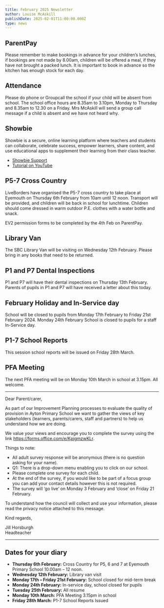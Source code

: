 ```yaml
---
title: February 2025 Newsletter
author: Louise McAskill
publishDate: 2025-02-01T11:00:00.000Z
type: news
---
```


## ParentPay

Please remember to make bookings in advance for your children’s lunches, if
bookings are not made by 8.00am, children will be offered a meal, if they have
not brought a packed lunch. It is important to book in advance so the kitchen
has enough stock for each day.

## Attendance

Please do phone or Groupcall the school if your child will be absent from
school. The school office hours are 8.35am to 3.10pm, Monday to Thursday and
8.35am to 12.30 on a Friday. Mrs McAskill will send a group call message if a
child is absent and we have not heard why.

## Showbie

Showbie is a secure, online learning platform where teachers and students
can collaborate, celebrate success, empower learners, share content, and use
educational apps to supplement their learning from their class teacher.

* [Showbie Support](https://support.showbie.com/en/collections/53151-parents)
* [Tutorial on YouTube](https://www.youtube.com/watch?v=tWHDDXFYKnM)

## P5-7 Cross Country

LiveBorders have organised the P5-7 cross country to take place at Eyemouth on
Thursday 6th February from 10am until 12 noon. Transport will be provided, and
children will be back in school for lunchtime. Children should come dressed in
warm outdoor P.E. clothes with a water bottle and snack.

EV2 permission forms to be completed by the 4th Feb on ParentPay.

## Library Van

The SBC Library Van will be visiting on Wednesday 12th February. Please bring in
any books that need to be returned.

## P1 and P7 Dental Inspections

P1 and P7 will have their dental inspections on Thursday 13th February. Parents
of pupils in P1 and P7 will have received a letter about this today.

## February Holiday and In-Service day

School will be closed to pupils from Monday 17th February to Friday 21st
February 2024. Monday 24th February School is closed to pupils for a staff
In-Service day.

## P1-7 School Reports

This session school reports will be issued on Friday 28th March.  

## PFA Meeting

The next PFA meeting will be on Monday 10th March in school at 3.15pm. All
welcome.

---

Dear Parent/carer,

As part of our Improvement Planning processes to evaluate the quality of provision in Ayton Primary School we want to gather the views of key stakeholders (learners, parents/carers, staff and partners) to help us understand how we are doing. 

We value your views and encourage you to complete the survey using the link <https://forms.office.com/e/KpjgmzwKLr>.

Things to note:

* All adult survey response will be anonymous (there is no question asking for your name). 
* Q1: There is a drop-down menu enabling you to click on our school.
* Please complete one survey for each child. 
* At the end of the survey, if you would like to be part of a focus group you can add your contact details however this is not required. 
* The survey will ‘go live’ on Monday 3 February and ‘close’ on Friday 21 February.  

To understand how the council will collect and use your information, please read the privacy notice attached to this message.

Kind regards,

Jill Horsburgh  
Headteacher

---

## Dates for your diary

* **Thursday 6th February:** Cross Country for P5, 6 and 7 at Eyemouth Primary School 10.00am – 12 noon.
* **Wednesday 12th February:** Library van visit
* **Monday 17th – Friday 21st February:** School closed for mid-term break
* **Monday 24th February:** In-service day, school closed for pupils
* **Tuesday 25th February:** All resume
* **Monday 10th March:** PFA Meeting 3.15pm in school
* **Friday 28th March:** P1-7 School Reports Issued
